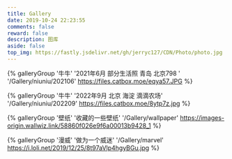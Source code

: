 ```yaml
---
title: Gallery
date: 2019-10-24 22:23:55
comments: false
reward: false
description: 图库
aside: false
top_img: https://fastly.jsdelivr.net/gh/jerryc127/CDN/Photo/photo.jpg
---
```


{% galleryGroup '牛牛' '2021年6月 部分生活照 青岛 北京798 ' '/Gallery/niuniu/202106' https://files.catbox.moe/eqya57.JPG %}

{% galleryGroup '牛牛' '2022年9月 北京 海淀 滴滴农场' '/Gallery/niuniu/202209' https://files.catbox.moe/8ytp7z.jpg %}

{% galleryGroup '壁纸' '收藏的一些壁纸' '/Gallery/wallpaper' https://images-origin.wallwiz.link/58860f026e9f6a00013b9428_1 %}

{% galleryGroup '漫威' '做为一个威迷' '/Gallery/marvel' https://i.loli.net/2019/12/25/8t97aVlp4hgyBGu.jpg %}
